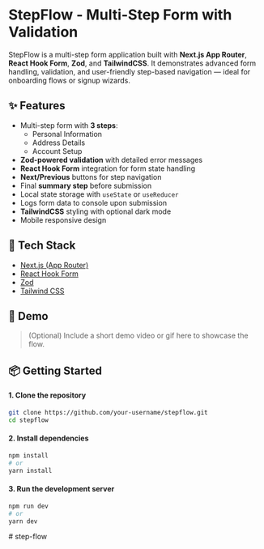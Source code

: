 # StepFlow - Multi-Step Form with Validation

StepFlow is a multi-step form application built with **Next.js App Router**, **React Hook Form**, **Zod**, and **TailwindCSS**. It demonstrates advanced form handling, validation, and user-friendly step-based navigation — ideal for onboarding flows or signup wizards.

## ✨ Features

- Multi-step form with **3 steps**:
  - Personal Information
  - Address Details
  - Account Setup
- **Zod-powered validation** with detailed error messages
- **React Hook Form** integration for form state handling
- **Next/Previous** buttons for step navigation
- Final **summary step** before submission
- Local state storage with `useState` or `useReducer`
- Logs form data to console upon submission
- **TailwindCSS** styling with optional dark mode
- Mobile responsive design

## 🚀 Tech Stack

- [Next.js (App Router)](https://nextjs.org/)
- [React Hook Form](https://react-hook-form.com/)
- [Zod](https://zod.dev/)
- [Tailwind CSS](https://tailwindcss.com/)

## 📸 Demo

<!-- TODO:: -->

> (Optional) Include a short demo video or gif here to showcase the flow.

## 📦 Getting Started

#### 1. Clone the repository

```bash
git clone https://github.com/your-username/stepflow.git
cd stepflow
```

#### 2. Install dependencies

```bash
npm install
# or
yarn install
```

#### 3. Run the development server

```bash
npm run dev
# or
yarn dev

```
#   s t e p - f l o w  
 
